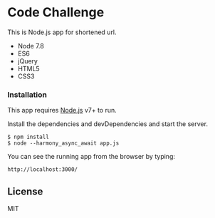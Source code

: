 # Code Challenge

This is Node.js app for shortened url.

  - Node 7.8
  - ES6
  - jQuery
  - HTML5
  - CSS3

### Installation

This app requires [Node.js](https://nodejs.org/) v7+ to run.

Install the dependencies and devDependencies and start the server.

```
$ npm install
$ node --harmony_async_await app.js
```

You can see the running app from the browser by typing:
```
http://localhost:3000/
```

License
----
MIT